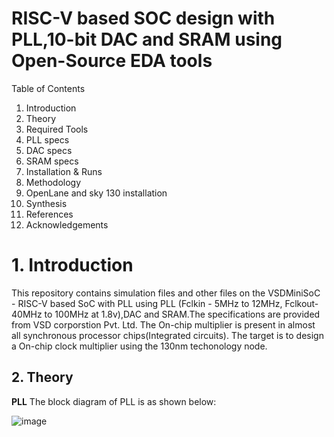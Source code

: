 # RISC-V based SOC design with PLL,10-bit DAC and SRAM using Open-Source EDA tools #
Table of Contents
1. Introduction
2. Theory
3. Required Tools
4. PLL specs
5. DAC specs
6. SRAM specs
7. Installation & Runs
8. Methodology
9. OpenLane and sky 130 installation
10. Synthesis
11. References
12. Acknowledgements


# 1. Introduction #
This repository contains simulation files and other files on the VSDMiniSoC - RISC-V based SoC with PLL using PLL (Fclkin - 5MHz to 12MHz, Fclkout-40MHz to 100MHz at 1.8v),DAC and SRAM.The specifications are provided from VSD corporstion Pvt. Ltd. The On-chip multiplier is present in almost all synchronous processor chips(Integrated circuits).
The target is to design a On-chip clock multiplier using the 130nm techonology node.

## 2. Theory ##
**PLL**
The block diagram of PLL is as shown below:

![image](https://user-images.githubusercontent.com/34981932/154804549-15a581ea-36db-4c6f-8e89-2d37a6f85c85.png)

